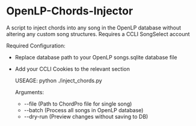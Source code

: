 # OpenLP-Chords-Injector
A script to inject chords into any song in the OpenLP database without altering any custom song structures. Requires a CCLI SongSelect account

Required Configuration:
- Replace database path to your OpenLP songs.sqlite database file
- Add your CCLI Cookies to the relevant section

  USEAGE:
  python ./inject_chords.py

  Arguments:
  -  --file (Path to ChordPro file for single song)
  -  --batch (Process all songs in OpenLP database)
  - --dry-run (Preview changes without saving to DB)
